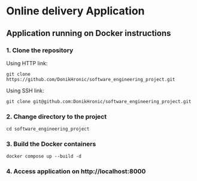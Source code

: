 # Online delivery Application

## Application running on Docker instructions
### 1. Clone the repository
Using HTTP link:
```shell
git clone https://github.com/DonikHronic/software_engineering_project.git
```

Using SSH link:
```shell
git clone git@github.com:DonikHronic/software_engineering_project.git
```

### 2. Change directory to the project
```shell
cd software_engineering_project
```

### 3. Build the Docker containers
```shell
docker compose up --build -d
```

### 4. Access application on http://localhost:8000